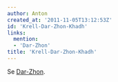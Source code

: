 ```yaml
---
author: Anton
created_at: '2011-11-05T13:12:53Z'
id: 'Krell-Dar-Zhon-Khadh'
links:
  mention:
  - 'Dar-Zhon'
title: 'Krell-Dar-Zhon-Khadh'
---
```


Se [Dar-Zhon].

  [Dar-Zhon]: Dar-Zhon
